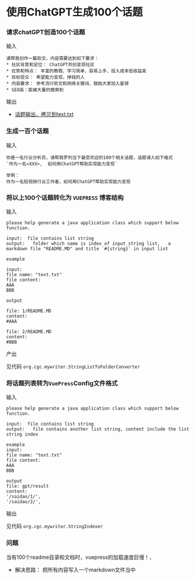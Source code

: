 # 使用ChatGPT生成100个话题

### 请求chatGPT创造100个话题

输入
```text
请帮我创作一篇软文，内容需要达到如下要求：
* 社区背景和定位： ChatGPT共创变现社区
* 优势和特点： 丰富的教程、学习简单、容易上手、投入成本低收益高
* 目标受众： 希望能力变现，挣钱的人
* 内容要求： 参考流行软文和网络关键词、鼓励大家加入星球
* SEO高：能被大量的搜索到
```
输出
* [话题输出，拷贝到text.txt](topics.txt)

### 生成一百个话题

输入
```text
你是一名行业分析员，请帮我罗列当下最受欢迎的100个相关话题，话题请入如下格式
`作为一名<XXX>,  如何用ChatGPT帮助实现能力变现`

举例：
作为一名短视频行业工作者，如何用ChatGPT帮助实现能力变现

```


### 将以上100个话题转化为 `VUEPRESS` 博客结构
输入
```text
please help generate a java application class which support below function.
 
input:  file contains list string
output:   folder which name is index of input string list,   a markdown file "README.MD" and title `#{string}` in input list

example

input:
file name: "text.txt" 
file content: 
AAA
BBB

output

file: 1/README.MD
content:
#AAA

file: 2/README.MD
content:
#BBB
```

产出

见代码 `org.cgc.mywriter.StringListToFolderConverter`

### 将话题列表转为`VuePress`Config文件格式

输入
```text
please help generate a java application class which support below function.
 
input:  file contains list string
output:   file contains another list string, content include the list string index

example
input:
file name: "text.txt" 
file content: 
AAA
BBB

output
file: gpt/result
content:
'/saidao/1/',
'/saidao/2/', 

```

输出

见代码 `org.cgc.mywriter.StringIndexer`


### 问题

当有100个readme目录和文档时，vuepress的加载速度巨慢！、

* 解决思路： 把所有内容写入一个markdown文件当中